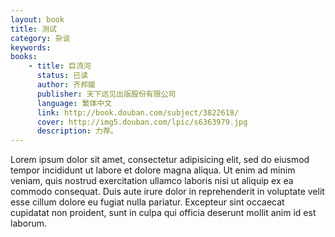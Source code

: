 ```yaml
---
layout: book
title: 测试
category: 杂谈
keywords: 
books:
    - title: 巨流河
      status: 已读
      author: 齐邦媛
      publisher: 天下远见出版股份有限公司
      language: 繁体中文
      link: http://book.douban.com/subject/3822618/
      cover: http://img5.douban.com/lpic/s6363979.jpg
      description: 力荐。
---
```


Lorem ipsum dolor sit amet, consectetur adipisicing elit, sed do eiusmod
tempor incididunt ut labore et dolore magna aliqua. Ut enim ad minim veniam,
quis nostrud exercitation ullamco laboris nisi ut aliquip ex ea commodo
consequat. Duis aute irure dolor in reprehenderit in voluptate velit esse
cillum dolore eu fugiat nulla pariatur. Excepteur sint occaecat cupidatat non
proident, sunt in culpa qui officia deserunt mollit anim id est laborum.